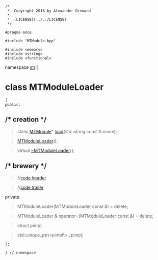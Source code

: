 ~~~ { .cpp }
/*
 *  Copyright 2016 by Alexander Diemand
 *
 *  [LICENSE](../../LICENSE)
 */

#pragma once

#include "MTModule.hpp"

#include <memory>
#include <string>
#include <functional>

~~~

namespace [mt](namespace_mt.list) {

# class MTModuleLoader

~~~ { .cpp }
{
public:
~~~

## /* creation */

>static [MTModule](MTModule.hpp.md)* [load](MTModuleLoader_load.cpp.md)(std::string const & name);

>[MTModuleLoader](MTModuleLoader_ctor.cpp.md)();

>virtual [~MTModuleLoader](MTModuleLoader_dtor.cpp.md)();

## /* brewery */

>//[code header](MTModuleLoader_-alpha-)

>//[code trailer](MTModuleLoader_-omega-)

private:

> MTModuleLoader(MTModuleLoader const &) = delete;

> MTModuleLoader & operator=(MTModuleLoader const &) = delete;

>struct pimpl;

>std::unique_ptr\\<pimpl\\> _pimpl;

~~~ { .cpp }
};

} // namespace
~~~


